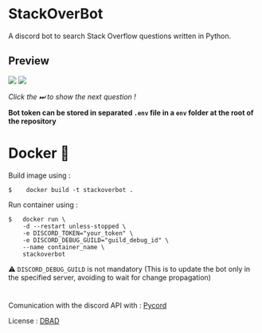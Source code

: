 
# StackOverBot 

A discord bot to search Stack Overflow questions written in Python.

## Preview
![](https://i.ibb.co/VWXPGW5/image-2022-05-07-202341359.png)
![](https://i.ibb.co/PG68bZm/image-2022-05-07-002807207.png)

*Click the ⏭ to show the next question !*

**Bot token can be stored in separated `.env` file in a `env` folder at the root of the repository**

# Docker 🐋

Build image using : 
```
$    docker build -t stackoverbot .
```
Run container using : 
```
$   docker run \
    -d --restart unless-stopped \
    -e DISCORD_TOKEN="your_token" \
    -e DISCORD_DEBUG_GUILD="guild_debug_id" \
    --name container_name \
    stackoverbot
```
⚠ `DISCORD_DEBUG_GUILD` is not mandatory (This is to update the bot only in the specified server, avoiding to wait for change propagation)

# 
Comunication with the discord API with : [Pycord](https://github.com/Pycord-Development/pycord)

License : [DBAD](https://github.com/philsturgeon/dbad)
